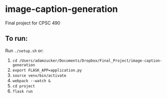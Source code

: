 # image-caption-generation
Final project for CPSC 490

## To run:
Run `./setup.sh` or:

1. `cd /Users/adamzucker/Documents/Dropbox/Final_Project/image-caption-generation`
2. `export FLASK_APP=application.py`
3. `source venv/bin/activate`
4. `webpack --watch &`
5. `cd project`
6. `flask run`
